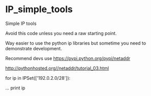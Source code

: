 IP_simple_tools
===============

Simple IP tools

Avoid this code unless you need a raw starting point.


Way easier to use the python ip libraries but sometime you need to demonstrate development.

Recommend devs use https://pypi.python.org/pypi/netaddr

http://pythonhosted.org//netaddr/tutorial_03.html

for ip in IPSet(['192.0.2.0/28']):

...     print ip
